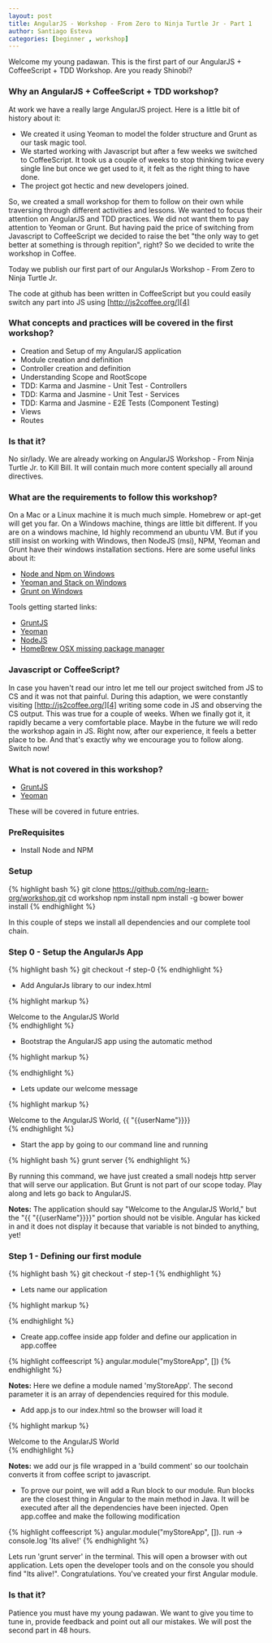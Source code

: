 ```yaml
---
layout: post
title: AngularJS - Workshop - From Zero to Ninja Turtle Jr - Part 1
author: Santiago Esteva
categories: [beginner , workshop]
---
```


Welcome my young padawan. This is the first part of our AngularJS + CoffeeScript + TDD Workshop.
Are you ready Shinobi?

### Why an AngularJS + CoffeeScript + TDD workshop?

At work we have a really large AngularJS project. Here is a little bit of history about it:

- We created it using Yeoman to model the folder structure and Grunt as our task magic tool.
- We started working with Javascript but after a few weeks we switched to CoffeeScript. It took us a couple of weeks to stop thinking twice every single line but once we get used to it, it felt as the right thing to have done.
- The project got hectic and new developers joined.

So, we created a small workshop for them to follow on their own while traversing through different activities and lessons.
We wanted to focus their attention on AngularJS and TDD practices. We did not want them to pay attention to Yeoman or Grunt.
But having paid the price of switching from Javascript to CoffeeScript we decided to raise the bet \"the only way to get better at something is through repition\", right?
So we decided to write the workshop in Coffee.

Today we publish our first part of our AngularJs Workshop - From Zero to Ninja Turtle Jr.

The code at github has been written in CoffeeScript but you could easily switch any part into JS using [http://js2coffee.org/][4]

### What concepts and practices will be covered in the first workshop?

- Creation and Setup of my AngularJS application
- Module creation and definition
- Controller creation and definition
- Understanding Scope and RootScope
- TDD: Karma and Jasmine - Unit Test - Controllers
- TDD: Karma and Jasmine - Unit Test - Services
- TDD: Karma and Jasmine - E2E Tests (Component Testing)
- Views
- Routes

### Is that it?

No sir/lady. We are already working on AngularJS Workshop - From Ninja Turtle Jr. to Kill Bill. It will contain much more content specially all around directives.

### What are the requirements to follow this workshop?

On a Mac or a Linux machine it is much much simple. Homebrew or apt-get will get you far. On a Windows machine, things are little bit different.
If you are on a windows machine, Id highly recommend an ubuntu VM. But if you still insist on working with Windows, then NodeJS (msi), NPM, Yeoman and Grunt have their windows installation sections. Here are some useful links about it:

- [Node and Npm on Windows][1]
- [Yeoman and Stack on Windows][2]
- [Grunt on Windows][3]

Tools getting started links:

- [GruntJS][5]
- [Yeoman][6]
- [NodeJS][7]
- [HomeBrew OSX missing package manager][8]


### Javascript or CoffeeScript?

In case you haven\'t read our intro let me tell our project switched from JS to CS and it was not that painful.
During this adaption, we were constantly visiting [http://js2coffee.org/][4] writing some code in JS and observing the CS output.
This was true for a couple of weeks. When we finally got it, it rapidly became a very comfortable place.
Maybe in the future we will redo the workshop again in JS. Right now, after our experience, it feels a better place to be.
And that\'s exactly why we encourage you to follow along. Switch now!

### What is not covered in this workshop?

- [GruntJS][5]
- [Yeoman][6]

These will be covered in future entries.

[1]: http://www.hacksparrow.com/install-node-js-and-npm-on-windows.html
[2]: http://decodize.com/css/installing-yeoman-front-end-development-stack-windows/
[3]: http://www.ghosthorses.co.uk/production-diary/installing-grunt-on-os-x-and-windows-7/#grunt_win7
[4]: http://js2coffee.org/
[5]: http://gruntjs.com/getting-started
[6]: http://yeoman.io/gettingstarted.html
[7]: http://nodejs.org/
[8]: http://brew.sh/


### PreRequisites

- Install Node and NPM

### Setup

{% highlight bash %}
git clone https://github.com/ng-learn-org/workshop.git
cd workshop
npm install
npm install -g bower
bower install
{% endhighlight %}

In this couple of steps we install all dependencies and our complete tool chain.

### Step 0 - Setup the AngularJs App

{% highlight bash %}
git checkout -f step-0
{% endhighlight %}

- Add AngularJs library to our index.html

{% highlight markup %}
   
  <div>Welcome to the AngularJS World</div>
  <script src="bower_components/angular/angular.js"></script>
</body>
{% endhighlight %}

- Bootstrap the AngularJS app using the automatic method

{% highlight markup %}
<body ng-app>
{% endhighlight %}

- Lets update our welcome message

{% highlight markup %}
  <div>Welcome to the AngularJS World, {{ "{{userName"}}}}</div>
{% endhighlight %}

- Start the app by going to our command line and running

{% highlight bash %}
grunt server
{% endhighlight %}

  By running this command, we have just created a small nodejs http server that will serve our application. But Grunt is not part of our scope today. Play along and lets go back to AngularJS.

  **Notes:** The application should say \"Welcome to the AngularJS World,\" but the \"{{ "{{userName"}}}}\" portion should not be visible. Angular has kicked in and it does not display it because that variable is not binded to anything, yet!

### Step 1 - Defining our first module
 
{% highlight bash %}
git checkout -f step-1
{% endhighlight %}

- Lets name our application

{% highlight markup %}
<body ng-app="myStoreApp">
{% endhighlight %}

- Create app.coffee inside app folder and define our application in app.coffee

{% highlight coffeescript %}
angular.module("myStoreApp", [])
{% endhighlight %}

  **Notes:** Here we define a module named \'myStoreApp\'. The second parameter it is an array of dependencies required for this module.

- Add app.js to our index.html so the browser will load it

{% highlight markup %}
  <div>Welcome to the AngularJS World</div>
  <script src="bower_components/angular/angular.js"></script>

  <!-- build:js({.tmp,app}) scripts/scripts.js -->
  <script src="scripts/app.js"></script>
  <!-- endbuild -->
</body>
{% endhighlight %}

  **Notes:** we add our js file wrapped in a \'build comment\' so our toolchain converts it from coffee script to javascript.

- To prove our point, we will add a Run block to our module. Run blocks are the closest thing in Angular to the main method in Java.
  It will be executed after all the dependencies have been injected. Open app.coffee and make the following modification

{% highlight coffeescript %}
angular.module("myStoreApp", []).
  run ->
    console.log 'Its alive!'
{% endhighlight %}

  Lets run \'grunt server\' in the terminal. This will open a browser with out application. Lets open the developer tools and on the console you should find \"Its alive!\".
  Congratulations. You\'ve created your first Angular module.


### Is that it?

  Patience you must have my young padawan.
  We want to give you time to tune in, provide feedback and point out all our mistakes.
  We will post the second part in 48 hours.
